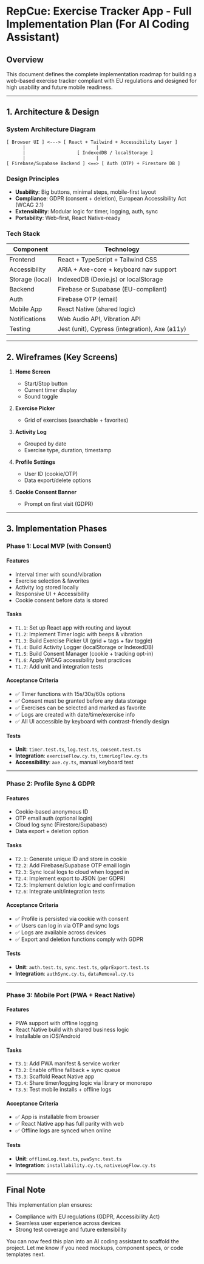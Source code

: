 # RepCue: Exercise Tracker App - Full Implementation Plan (For AI Coding Assistant)

## Overview

This document defines the complete implementation roadmap for building a web-based exercise tracker compliant with EU regulations and designed for high usability and future mobile readiness.

---

## 1. Architecture & Design

### System Architecture Diagram

```
[ Browser UI ] <---> [ React + Tailwind + Accessibility Layer ]
      |                          |
      |                   [ IndexedDB / localStorage ]
      |                          |
[ Firebase/Supabase Backend ] <==> [ Auth (OTP) + Firestore DB ]
```

### Design Principles

* **Usability**: Big buttons, minimal steps, mobile-first layout
* **Compliance**: GDPR (consent + deletion), European Accessibility Act (WCAG 2.1)
* **Extensibility**: Modular logic for timer, logging, auth, sync
* **Portability**: Web-first, React Native-ready

### Tech Stack

| Component       | Technology                                     |
| --------------- | ---------------------------------------------- |
| Frontend        | React + TypeScript + Tailwind CSS              |
| Accessibility   | ARIA + Axe-core + keyboard nav support         |
| Storage (local) | IndexedDB (Dexie.js) or localStorage           |
| Backend         | Firebase or Supabase (EU-compliant)            |
| Auth            | Firebase OTP (email)                           |
| Mobile App      | React Native (shared logic)                    |
| Notifications   | Web Audio API, Vibration API                   |
| Testing         | Jest (unit), Cypress (integration), Axe (a11y) |

---

## 2. Wireframes (Key Screens)

1. **Home Screen**

   * Start/Stop button
   * Current timer display
   * Sound toggle
2. **Exercise Picker**

   * Grid of exercises (searchable + favorites)
3. **Activity Log**

   * Grouped by date
   * Exercise type, duration, timestamp
4. **Profile Settings**

   * User ID (cookie/OTP)
   * Data export/delete options
5. **Cookie Consent Banner**

   * Prompt on first visit (GDPR)

---

## 3. Implementation Phases

### Phase 1: Local MVP (with Consent)

#### Features

* Interval timer with sound/vibration
* Exercise selection & favorites
* Activity log stored locally
* Responsive UI + Accessibility
* Cookie consent before data is stored

#### Tasks

* `T1.1`: Set up React app with routing and layout
* `T1.2`: Implement Timer logic with beeps & vibration
* `T1.3`: Build Exercise Picker UI (grid + tags + fav toggle)
* `T1.4`: Build Activity Logger (localStorage or IndexedDB)
* `T1.5`: Build Consent Manager (cookie + tracking opt-in)
* `T1.6`: Apply WCAG accessibility best practices
* `T1.7`: Add unit and integration tests

#### Acceptance Criteria

* ✅ Timer functions with 15s/30s/60s options
* ✅ Consent must be granted before any data storage
* ✅ Exercises can be selected and marked as favorite
* ✅ Logs are created with date/time/exercise info
* ✅ All UI accessible by keyboard with contrast-friendly design

#### Tests

* **Unit**: `timer.test.ts`, `log.test.ts`, `consent.test.ts`
* **Integration**: `exerciseFlow.cy.ts`, `timerLogFlow.cy.ts`
* **Accessibility**: `axe.cy.ts`, manual keyboard test

---

### Phase 2: Profile Sync & GDPR

#### Features

* Cookie-based anonymous ID
* OTP email auth (optional login)
* Cloud log sync (Firestore/Supabase)
* Data export + deletion option

#### Tasks

* `T2.1`: Generate unique ID and store in cookie
* `T2.2`: Add Firebase/Supabase OTP email login
* `T2.3`: Sync local logs to cloud when logged in
* `T2.4`: Implement export to JSON (per GDPR)
* `T2.5`: Implement deletion logic and confirmation
* `T2.6`: Integrate unit/integration tests

#### Acceptance Criteria

* ✅ Profile is persisted via cookie with consent
* ✅ Users can log in via OTP and sync logs
* ✅ Logs are available across devices
* ✅ Export and deletion functions comply with GDPR

#### Tests

* **Unit**: `auth.test.ts`, `sync.test.ts`, `gdprExport.test.ts`
* **Integration**: `authSync.cy.ts`, `dataRemoval.cy.ts`

---

### Phase 3: Mobile Port (PWA + React Native)

#### Features

* PWA support with offline logging
* React Native build with shared business logic
* Installable on iOS/Android

#### Tasks

* `T3.1`: Add PWA manifest & service worker
* `T3.2`: Enable offline fallback + sync queue
* `T3.3`: Scaffold React Native app
* `T3.4`: Share timer/logging logic via library or monorepo
* `T3.5`: Test mobile installs + offline logs

#### Acceptance Criteria

* ✅ App is installable from browser
* ✅ React Native app has full parity with web
* ✅ Offline logs are synced when online

#### Tests

* **Unit**: `offlineLog.test.ts`, `pwaSync.test.ts`
* **Integration**: `installability.cy.ts`, `nativeLogFlow.cy.ts`

---

## Final Note

This implementation plan ensures:

* Compliance with EU regulations (GDPR, Accessibility Act)
* Seamless user experience across devices
* Strong test coverage and future extensibility

You can now feed this plan into an AI coding assistant to scaffold the project. Let me know if you need mockups, component specs, or code templates next.
